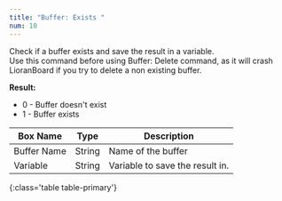 ```yaml
---
title: "Buffer: Exists "
num: 10
---
```


Check if a buffer exists and save the result in a variable.\
Use this command before using Buffer: Delete command, as it will crash LioranBoard if you try to delete a non existing buffer.

**Result:**
- 0 - Buffer doesn't exist
- 1 - Buffer exists


| Box Name | Type | Description | 
|-------|--------|--------
|Buffer Name	|String	| Name of the buffer
|Variable|String|Variable to save the result in.
{:class='table table-primary'}









